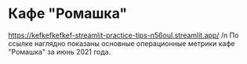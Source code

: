 # Кафе "Ромашка"
https://kefkefkefkef-streamlit-practice-tips-n56oul.streamlit.app/ /n
По ссылке наглядно показаны основные операционные метрики кафе "Ромашка" за июнь 2021 года.
